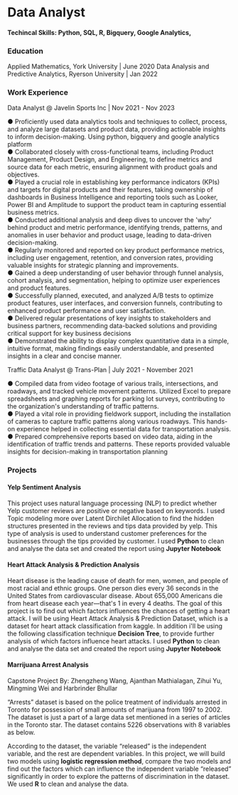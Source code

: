 # Data Analyst 

#### Techincal Skills: Python, SQL, R, Bigquery, Google Analytics, 


### Education 
Applied Mathematics, York University | June 2020
Data Analysis and Predictive Analytics, Ryerson University | Jan 2022

### Work Experience 
Data Analyst @ Javelin Sports Inc | Nov 2021 - Nov 2023

● Proficiently used data analytics tools and techniques to collect, process, and analyze large datasets and product data, providing actionable insights to inform decision-making. Using python, bigquery and google analytics platform <br>
● Collaborated closely with cross-functional teams, including Product Management, Product Design, and Engineering, to define metrics and source data for each metric, ensuring alignment with product goals and objectives.<br> 
● Played a crucial role in establishing key performance indicators (KPIs) and targets for digital products and their features, taking ownership of dashboards in Business Intelligence and reporting tools such as Looker, Power BI and Amplitude to support the product team in capturing essential business metrics. <br>
● Conducted additional analysis and deep dives to uncover the 'why' behind product and metric performance, identifying trends, patterns, and anomalies in user behavior and product usage, leading to data-driven decision-making.<br>
● Regularly monitored and reported on key product performance metrics, including user engagement, retention, and conversion rates, providing valuable insights for strategic planning and improvements.<br>
● Gained a deep understanding of user behavior through funnel analysis, cohort analysis, and segmentation, helping to optimize user experiences and product features.<br>
● Successfully planned, executed, and analyzed A/B tests to optimize product features, user interfaces, and conversion funnels, contributing to enhanced product performance and user satisfaction.<br>
● Delivered regular presentations of key insights to stakeholders and business partners, recommending data-backed solutions and providing critical support for key business decisions <br>
● Demonstrated the ability to display complex quantitative data in a simple, intuitive format, making findings easily understandable, and presented insights in a clear and concise manner.<br>

Traffic Data Analyst @ Trans-Plan | July 2021 - November 2021

● Compiled data from video footage of various trails, intersections, and roadways, and tracked vehicle movement patterns. Utilized Excel to prepare spreadsheets and graphing reports for parking lot surveys, contributing to the organization's understanding of traffic patterns. <br>
● Played a vital role in providing fieldwork support, including the installation of cameras to capture traffic patterns along various roadways. This hands-on experience helped in collecting essential data for transportation analysis. <br> 
● Prepared comprehensive reports based on video data, aiding in the identification of traffic trends and patterns. These reports provided valuable insights for decision-making in transportation planning <br> 

### Projects 

#### Yelp Sentiment Analysis

This project uses natural language processing (NLP) to predict whether Yelp customer reviews are positive or negative based on keywords. I used Topic modeling more over Latent Dirchilet Allocation to find the hidden structures presented in the reviews and tips data provided by yelp. This type of analysis is used to understand customer preferences for the businesses through the tips provided by customer. I used **Python** to clean and analyse the data set and created the report using **Jupyter Notebook**  

#### Heart Attack Analysis & Prediction Analysis 

Heart disease is the leading cause of death for men, women, and people of most racial and ethnic groups. One person dies every 36 seconds in the United States from cardiovascular disease. About 655,000 Americans die from heart disease each year—that's 1 in every 4 deaths. The goal of this project is to find out which factors influences the chances of getting a heart attack. I will be using Heart Attack Analysis & Prediction Dataset, which is a dataset for heart attack classification from kaggle. In addition i'll be using the following classification technique **Decision Tree**, to provide further analysis of which factors influence heart attacks. I used **Python** to clean and analyse the data set and created the report using **Jupyter Notebook**

#### Marrijuana Arrest Analysis

Capstone Project By: Zhengzheng Wang, Ajanthan Mathialagan, Zihui Yu, Mingming Wei and Harbrinder Bhullar

“Arrests” dataset is based on the police treatment of individuals arrested in Toronto for possession of small amounts of marijuana from 1997 to 2002. The dataset is just a part of a large data set mentioned in a series of articles in the Toronto star. The dataset contains 5226 observations with 8 variables as below.

According to the dataset, the variable “released” is the independent variable, and the rest are dependent variables. In this project, we will build two models using **logistic regression method**, compare the two models and find out the factors which can influence the independent variable “released” significantly in order to explore the patterns of discrimination in the dataset. We used **R** to clean and analyse the data. 

